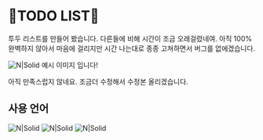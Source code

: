 # 📝TODO LIST📝
투두 리스트를 만들어 봤습니다. 다른들에 비해 시간이 조금 오래걸렸네여.
아직 100% 완벽하지 않아서 마음에 걸리지만 시간 나는대로 종종 고쳐하면서 버그를 없에겠습니다.

![N|Solid](https://cdn.discordapp.com/attachments/731107665815797844/1060121740828749824/image.png)
예시 이미지 입니다!

아직 만족스럽지 않네요. 조금더 수정해서 수정본 올리겠습니다.
## 사용 언어
![N|Solid](https://img.shields.io/badge/HTML5-E34F26?style=for-the-badge&logo=html5&logoColor=white) ![N|Solid](https://img.shields.io/badge/CSS3-1572B6?style=for-the-badge&logo=css3&logoColor=white) ![N|Solid](https://img.shields.io/badge/JavaScript-323330?style=for-the-badge&logo=javascript&logoColor=F7DF1E) 
